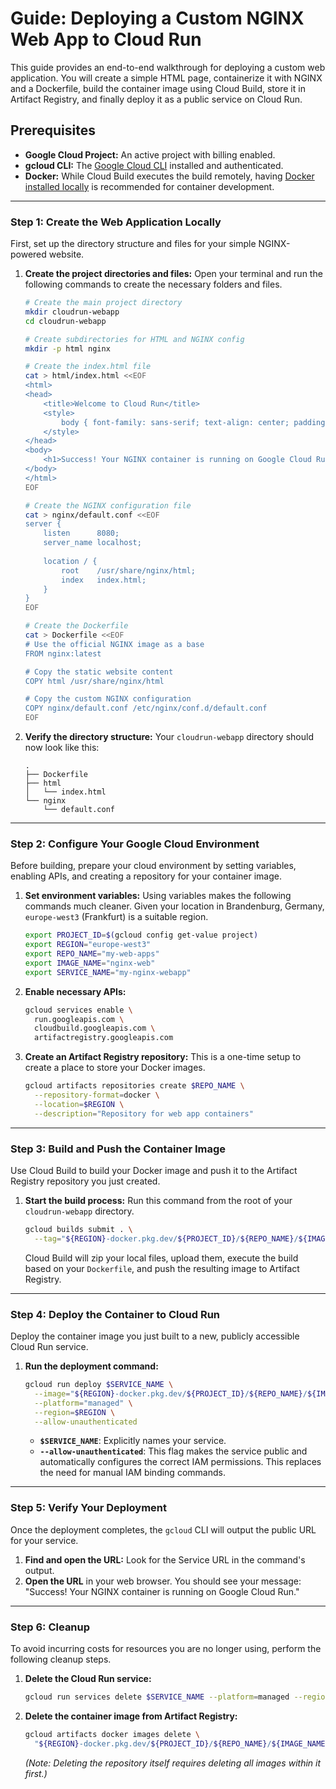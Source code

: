 # Guide: Deploying a Custom NGINX Web App to Cloud Run

This guide provides an end-to-end walkthrough for deploying a custom web application. You will create a simple HTML page, containerize it with NGINX and a Dockerfile, build the container image using Cloud Build, store it in Artifact Registry, and finally deploy it as a public service on Cloud Run.

## Prerequisites

* **Google Cloud Project:** An active project with billing enabled.
* **gcloud CLI:** The [Google Cloud CLI](https://cloud.google.com/sdk/docs/install) installed and authenticated.
* **Docker:** While Cloud Build executes the build remotely, having [Docker installed locally](https://docs.docker.com/engine/install/) is recommended for container development.

---

### Step 1: Create the Web Application Locally

First, set up the directory structure and files for your simple NGINX-powered website.

1.  **Create the project directories and files:**
    Open your terminal and run the following commands to create the necessary folders and files.

    ```bash
    # Create the main project directory
    mkdir cloudrun-webapp
    cd cloudrun-webapp

    # Create subdirectories for HTML and NGINX config
    mkdir -p html nginx

    # Create the index.html file
    cat > html/index.html <<EOF
    <html>
    <head>
        <title>Welcome to Cloud Run</title>
        <style>
            body { font-family: sans-serif; text-align: center; padding-top: 5em; }
        </style>
    </head>
    <body>
        <h1>Success! Your NGINX container is running on Google Cloud Run.</h1>
    </body>
    </html>
    EOF

    # Create the NGINX configuration file
    cat > nginx/default.conf <<EOF
    server {
        listen      8080;
        server_name localhost;
        
        location / {
            root    /usr/share/nginx/html;
            index   index.html;
        }
    }
    EOF

    # Create the Dockerfile
    cat > Dockerfile <<EOF
    # Use the official NGINX image as a base
    FROM nginx:latest

    # Copy the static website content
    COPY html /usr/share/nginx/html

    # Copy the custom NGINX configuration
    COPY nginx/default.conf /etc/nginx/conf.d/default.conf
    EOF
    ```

2.  **Verify the directory structure:**
    Your `cloudrun-webapp` directory should now look like this:
    ```
    .
    ├── Dockerfile
    ├── html
    │   └── index.html
    └── nginx
        └── default.conf
    ```

---

### Step 2: Configure Your Google Cloud Environment

Before building, prepare your cloud environment by setting variables, enabling APIs, and creating a repository for your container image.

1.  **Set environment variables:**
    Using variables makes the following commands much cleaner. Given your location in Brandenburg, Germany, `europe-west3` (Frankfurt) is a suitable region.

    ```bash
    export PROJECT_ID=$(gcloud config get-value project)
    export REGION="europe-west3"
    export REPO_NAME="my-web-apps"
    export IMAGE_NAME="nginx-web"
    export SERVICE_NAME="my-nginx-webapp"
    ```

2.  **Enable necessary APIs:**
    ```bash
    gcloud services enable \
      run.googleapis.com \
      cloudbuild.googleapis.com \
      artifactregistry.googleapis.com
    ```

3.  **Create an Artifact Registry repository:**
    This is a one-time setup to create a place to store your Docker images.
    ```bash
    gcloud artifacts repositories create $REPO_NAME \
      --repository-format=docker \
      --location=$REGION \
      --description="Repository for web app containers"
    ```

---

### Step 3: Build and Push the Container Image

Use Cloud Build to build your Docker image and push it to the Artifact Registry repository you just created.

1.  **Start the build process:**
    Run this command from the root of your `cloudrun-webapp` directory.

    ```bash
    gcloud builds submit . \
      --tag="${REGION}-docker.pkg.dev/${PROJECT_ID}/${REPO_NAME}/${IMAGE_NAME}:latest"
    ```
    Cloud Build will zip your local files, upload them, execute the build based on your `Dockerfile`, and push the resulting image to Artifact Registry.

---

### Step 4: Deploy the Container to Cloud Run

Deploy the container image you just built to a new, publicly accessible Cloud Run service.

1.  **Run the deployment command:**
    ```bash
    gcloud run deploy $SERVICE_NAME \
      --image="${REGION}-docker.pkg.dev/${PROJECT_ID}/${REPO_NAME}/${IMAGE_NAME}:latest" \
      --platform="managed" \
      --region=$REGION \
      --allow-unauthenticated
    ```
    * **`$SERVICE_NAME`**: Explicitly names your service.
    * **`--allow-unauthenticated`**: This flag makes the service public and automatically configures the correct IAM permissions. This replaces the need for manual IAM binding commands.

---

### Step 5: Verify Your Deployment

Once the deployment completes, the `gcloud` CLI will output the public URL for your service.

1.  **Find and open the URL:**
    Look for the Service URL in the command's output.
2.  **Open the URL** in your web browser. You should see your message: "Success! Your NGINX container is running on Google Cloud Run."

---

### Step 6: Cleanup

To avoid incurring costs for resources you are no longer using, perform the following cleanup steps.

1.  **Delete the Cloud Run service:**
    ```bash
    gcloud run services delete $SERVICE_NAME --platform=managed --region=$REGION --quiet
    ```

2.  **Delete the container image from Artifact Registry:**
    ```bash
    gcloud artifacts docker images delete \
      "${REGION}-docker.pkg.dev/${PROJECT_ID}/${REPO_NAME}/${IMAGE_NAME}:latest" --quiet
    ```
    *(Note: Deleting the repository itself requires deleting all images within it first.)*
